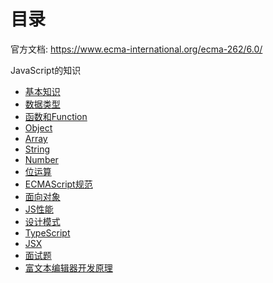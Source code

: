 
# 目录

官方文档: <https://www.ecma-international.org/ecma-262/6.0/>

JavaScript的知识

- [基本知识](./basic/)
- [数据类型](./datatype.md)
- [函数和Function](./Function.md)
- [Object](./Object.md)
- [Array](./Array.md)
- [String](./String.md)
- [Number](./Number.md)
- [位运算](./位运算.md)
- [ECMAScript规范](./es.md)
- [面向对象](./OOinJS.md)
- [JS性能](./performance.md)
- [设计模式](./designPatterns.md)
- [TypeScript](./TypeScript.md)
- [JSX](./JSX.md)
- [面试题](./topic.md)
- [富文本编辑器开发原理](./editor.md)
